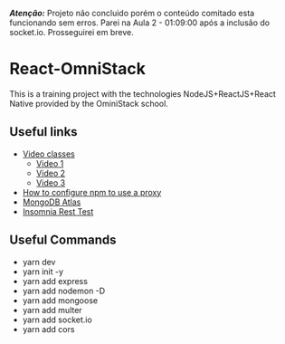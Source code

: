 ***Atenção:*** Projeto não concluido porém o conteúdo comitado esta funcionando sem erros. Parei na Aula 2 - 01:09:00 após a inclusão do socket.io. Prosseguirei em breve.

# React-OmniStack

This is a training project with the technologies NodeJS+ReactJS+React Native provided by the OminiStack school.

## Useful links

- [Video classes](https://rocketseat.com.br/week-6/aulas)
  - [Video 1](https://www.youtube.com/watch?v=OyyD3AWj4CY)
  - [Video 2](https://www.youtube.com/watch?v=IoONU2WLfrA)
  - [Video 3](https://www.youtube.com/watch?v=ua9nKS3XYpw)
- [How to configure npm to use a proxy](https://www.jhipster.tech/configuring-a-corporate-proxy/)
- [MongoDB Atlas](https://www.mongodb.com)
- [Insomnia Rest Test](https://insomnia.rest/download/)

## Useful Commands

- yarn dev
- yarn init -y 
- yarn add express 
- yarn add nodemon -D 
- yarn add mongoose 
- yarn add multer
- yarn add socket.io
- yarn add cors

